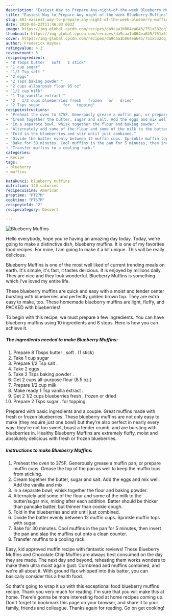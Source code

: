 ```yaml
---
description: "Easiest Way to Prepare Any-night-of-the-week Blueberry Muffins"
title: "Easiest Way to Prepare Any-night-of-the-week Blueberry Muffins"
slug: 601-easiest-way-to-prepare-any-night-of-the-week-blueberry-muffins
date: 2020-06-23T11:46:03.602Z
image: https://img-global.cpcdn.com/recipes/da9caa1b064ea645/751x532cq70/blueberry-muffins-recipe-main-photo.jpg
thumbnail: https://img-global.cpcdn.com/recipes/da9caa1b064ea645/751x532cq70/blueberry-muffins-recipe-main-photo.jpg
cover: https://img-global.cpcdn.com/recipes/da9caa1b064ea645/751x532cq70/blueberry-muffins-recipe-main-photo.jpg
author: Frederick Haynes
ratingvalue: 4.3
reviewcount: 3
recipeingredient:
- "8 Tbsps butter   soft   1 stick"
- "1 cup sugar"
- "1/2 Tsp salt "
- "2 eggs"
- "2 Tsps baking powder "
- "2 cups allpurpose flour 85 oz"
- "1/2 cup milk"
- "1 Tsp vanilla extract "
- "2   1/2 cups blueberries fresh   frozen   or   dried"
- "2 Tsps sugar          for   topping"
recipeinstructions:
- "Preheat the oven to 375F. Generously grease a muffin pan, or prepare muffin cups. Grease the top of the pan as well to keep the muffin tops from sticking."
- "Cream together the butter, sugar and salt. Add the eggs and mix well. Add the vanilla and mix."
- "In a separate bowl, whisk together the flour and baking powder."
- "Alternately add some of the flour and some of the milk to the butter/sugar mix, mixing after each addition. Batter should be thicker than pancake batter, but thinner than cookie dough."
- "Fold in the blueberries and stir until just combined."
- "Divide the batter evenly between 12 muffin cups. Sprinkle muffin tops with sugar."
- "Bake for 30 minutes. Cool muffins in the pan for 5 minutes, then invert the pan and slap the muffins out onto a clean counter."
- "Transfer muffins to a cooling rack."
categories:
- Recipe
tags:
- blueberry
- muffins

katakunci: blueberry muffins 
nutrition: 140 calories
recipecuisine: American
preptime: "PT27M"
cooktime: "PT57M"
recipeyield: "2"
recipecategory: Dessert

---
```



![Blueberry Muffins](https://img-global.cpcdn.com/recipes/da9caa1b064ea645/751x532cq70/blueberry-muffins-recipe-main-photo.jpg)

Hello everybody, hope you're having an amazing day today. Today, we're going to make a distinctive dish, blueberry muffins. It is one of my favorites food recipes. For mine, I am going to make it a bit unique. This will be really delicious.

Blueberry Muffins is one of the most well liked of current trending meals on earth. It's simple, it's fast, it tastes delicious. It is enjoyed by millions daily. They are nice and they look wonderful. Blueberry Muffins is something which I've loved my entire life.

These blueberry muffins are quick and easy with a moist and tender center bursting with blueberries and perfectly golden brown top. They are extra easy to make, too. These homemade blueberry muffins are light, fluffy, and PACKED with blueberries!


To begin with this recipe, we must prepare a few ingredients. You can have blueberry muffins using 10 ingredients and 8 steps. Here is how you can achieve it.

<!--inarticleads1-->

##### The ingredients needed to make Blueberry Muffins:

1. Prepare 8 Tbsps butter ,  soft  . (1 stick)
1. Take 1 cup sugar
1. Prepare 1/2 Tsp salt .
1. Take 2 eggs
1. Take 2 Tsps baking powder .
1. Get 2 cups all-purpose flour (8.5 oz.)
1. Prepare 1/2 cup milk
1. Make ready 1 Tsp vanilla extract .
1. Get 2   1/2 cups blueberries fresh ,  frozen   or   dried
1. Prepare 2 Tsps sugar .         for   topping


Prepared with basic ingredients and a couple. Great muffins made with fresh or frozen blueberries. These blueberry muffins are not only easy to make (they require just one bowl) but they&#39;re also perfect in nearly every way: they&#39;re not too sweet, boast a tender crumb, and are bursting with blueberries in. Healthy Blueberry Muffins are extremely fluffy, moist and absolutely delicious with fresh or frozen blueberries. 

<!--inarticleads2-->

##### Instructions to make Blueberry Muffins:

1. Preheat the oven to 375F. Generously grease a muffin pan, or prepare muffin cups. Grease the top of the pan as well to keep the muffin tops from sticking.
1. Cream together the butter, sugar and salt. Add the eggs and mix well. Add the vanilla and mix.
1. In a separate bowl, whisk together the flour and baking powder.
1. Alternately add some of the flour and some of the milk to the butter/sugar mix, mixing after each addition. Batter should be thicker than pancake batter, but thinner than cookie dough.
1. Fold in the blueberries and stir until just combined.
1. Divide the batter evenly between 12 muffin cups. Sprinkle muffin tops with sugar.
1. Bake for 30 minutes. Cool muffins in the pan for 5 minutes, then invert the pan and slap the muffins out onto a clean counter.
1. Transfer muffins to a cooling rack.


Easy, kid approved muffin recipe with fantastic reviews! These Blueberry Muffins and Chocolate Chip Muffins are always best consumed on the day they are made. The next day and beyond, reheating them works wonders to make them ultra moist again (just. Cornbread and muffins combined, and we&#39;re all about it. With ground flax whipped into this batter, you can basically consider this a health food. 

So that's going to wrap it up with this exceptional food blueberry muffins recipe. Thank you very much for reading. I'm sure that you will make this at home. There's gonna be more interesting food at home recipes coming up. Don't forget to bookmark this page on your browser, and share it to your family, friends and colleague. Thanks again for reading. Go on get cooking!
